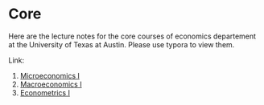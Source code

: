 # Core
Here are the lecture notes for the core courses of economics departement at the University of Texas at Austin. Please use typora to view them.

Link:

1. [Microeconomics I](https://github.com/znzhao/Core/blob/master/Microeconomics.md)
2. [Macroeconomics I](https://github.com/znzhao/Core/blob/master/Macroeconomics.md)
3. [Econometrics I](https://github.com/znzhao/Core/blob/master/Econometrics.md)
